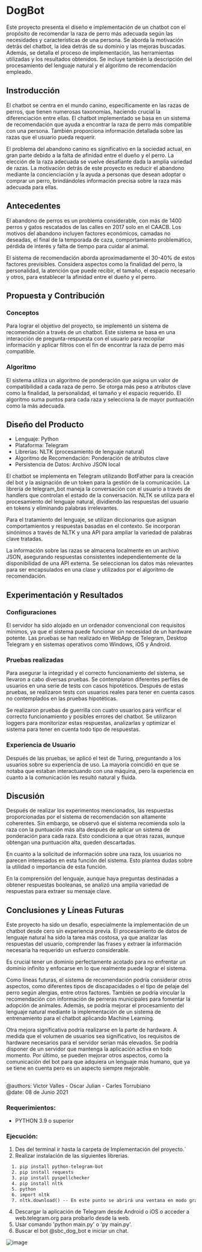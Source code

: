 # DogBot
Este proyecto presenta el diseño e implementación de un chatbot con el propósito de recomendar la raza de perro más adecuada según las necesidades y características de una persona. Se aborda la motivación detrás del chatbot, la idea detrás de su dominio y las mejoras buscadas. Además, se detalla el proceso de implementación, las herramientas utilizadas y los resultados obtenidos. Se incluye también la descripción del procesamiento del lenguaje natural y el algoritmo de recomendación empleado.

## Instroducción
El chatbot se centra en el mundo canino, específicamente en las razas de perros, que tienen numerosas taxonomías, haciendo crucial la diferenciación entre ellas. El chatbot implementado se basa en un sistema de recomendación que ayuda a encontrar la raza de perro más compatible con una persona. También proporciona información detallada sobre las razas que el usuario pueda requerir.

El problema del abandono canino es significativo en la sociedad actual, en gran parte debido a la falta de afinidad entre el dueño y el perro. La elección de la raza adecuada se vuelve desafiante dada la amplia variedad de razas. La motivación detrás de este proyecto es reducir el abandono mediante la concienciación y la ayuda a personas que desean adoptar o comprar un perro, brindándoles información precisa sobre la raza más adecuada para ellas.

## Antecedentes
El abandono de perros es un problema considerable, con más de 1400 perros y gatos rescatados de las calles en 2017 solo en el CAACB. Los motivos del abandono incluyen factores económicos, camadas no deseadas, el final de la temporada de caza, comportamiento problemático, pérdida de interés y falta de tiempo para cuidar al animal.

El sistema de recomendación aborda aproximadamente el 30-40% de estos factores previsibles. Considera aspectos como la finalidad del perro, la personalidad, la atención que puede recibir, el tamaño, el espacio necesario y otros, para establecer la afinidad entre el dueño y el perro.

## Propuesta y Contribución
### Conceptos
Para lograr el objetivo del proyecto, se implementó un sistema de recomendación a través de un chatbot. Este sistema se basa en una interacción de pregunta-respuesta con el usuario para recopilar información y aplicar filtros con el fin de encontrar la raza de perro más compatible.
### Algoritmo
El sistema utiliza un algoritmo de ponderación que asigna un valor de compatibilidad a cada raza de perro. Se otorga más peso a atributos clave como la finalidad, la personalidad, el tamaño y el espacio requerido. El algoritmo suma puntos para cada raza y selecciona la de mayor puntuación como la más adecuada.

## Diseño del Producto
- Lenguaje: Python
- Plataforma: Telegram
- Librerías: NLTK (procesamiento de lenguaje natural)
- Algoritmo de Recomendación: Ponderación de atributos clave
- Persistencia de Datos: Archivo JSON local

El chatbot se implementa en Telegram utilizando BotFather para la creación del bot y la asignación de un token para la gestión de la comunicación. La librería de telegram_bot maneja la conversación con el usuario a través de handlers que controlan el estado de la conversación. NLTK se utiliza para el procesamiento del lenguaje natural, dividiendo las respuestas del usuario en tokens y eliminando palabras irrelevantes.

Para el tratamiento del lenguaje, se utilizan diccionarios que asignan comportamientos y respuestas basadas en el contexto. Se incorporan sinónimos a través de NLTK y una API para ampliar la variedad de palabras clave tratadas.

La información sobre las razas se almacena localmente en un archivo JSON, asegurando respuestas consistentes independientemente de la disponibilidad de una API externa. Se seleccionan los datos más relevantes para ser encapsulados en una clase y utilizados por el algoritmo de recomendación.

## Experimentación y Resultados
### Configuraciones
El servidor ha sido alojado en un ordenador convencional con requisitos mínimos, ya que el sistema puede funcionar sin necesidad de un hardware potente. Las pruebas se han realizado en WebApp de Telegram, Desktop Telegram y en sistemas operativos como Windows, iOS y Android.
### Pruebas realizadas
Para asegurar la integridad y el correcto funcionamiento del sistema, se llevaron a cabo diversas pruebas. Se contemplaron diferentes perfiles de usuarios en una serie de tests con casos hipotéticos. Después de estas pruebas, se realizaron tests con usuarios reales para tener en cuenta casos no contemplados en las pruebas hipotéticas.

Se realizaron pruebas de guerrilla con cuatro usuarios para verificar el correcto funcionamiento y posibles errores del chatbot. Se utilizaron loggers para monitorizar estas respuestas, analizarlas y optimizar el sistema para tener en cuenta todo tipo de respuestas.

### Experiencia de Usuario
Después de las pruebas, se aplicó el test de Turing, preguntando a los usuarios sobre su experiencia de uso. La mayoría coincidió en que se notaba que estaban interactuando con una máquina, pero la experiencia en cuanto a la comunicación les resultó natural y fluida.

## Discusión
Después de realizar los experimentos mencionados, las respuestas proporcionadas por el sistema de recomendación son altamente coherentes. Sin embargo, se observó que el sistema recomienda solo la raza con la puntuación más alta después de aplicar un sistema de ponderación para cada raza. Esto condiciona a que otras razas, aunque obtengan una puntuación alta, queden descartadas.

En cuanto a la solicitud de información sobre una raza, los usuarios no parecen interesados en esta función del sistema. Esto plantea dudas sobre la utilidad o importancia de esta función.

En la comprensión del lenguaje, aunque haya preguntas destinadas a obtener respuestas booleanas, se analizó una amplia variedad de respuestas para extraer su mensaje clave.

##  Conclusiones y Líneas Futuras
Este proyecto ha sido un desafío, especialmente la implementación de un chatbot desde cero sin experiencia previa. El procesamiento de datos de lenguaje natural ha sido la tarea más costosa, ya que analizar las respuestas del usuario, comprender las frases y extraer la información necesaria ha requerido un esfuerzo considerable.

Es crucial tener un dominio perfectamente acotado para no enfrentar un dominio infinito y enfocarse en lo que realmente puede lograr el sistema.

Como líneas futuras, el sistema de recomendación podría considerar otros aspectos, como diferentes tipos de discapacidades o el tipo de pelaje del perro según alergias, entre otros factores. También se podría vincular la recomendación con información de perreras municipales para fomentar la adopción de animales. Además, se podría mejorar el procesamiento del lenguaje natural mediante la implementación de un sistema de entrenamiento para el chatbot aplicando Machine Learning.

Otra mejora significativa podría realizarse en la parte de hardware. A medida que el volumen de usuarios sea significativo, los requisitos de hardware necesarios para el servidor serían más elevados. Se podría disponer de un servidor que mantenga la aplicación activa en todo momento. Por último, se pueden mejorar otros aspectos, como la comunicación del bot para que adquiera un lenguaje más humano, que ya se tiene en cuenta pero es un aspecto siempre mejorable.

## 
@authors: Victor Valles - Oscar Julian - Carles Torrubiano  
@date: 08 de Junio 2021

### Requerimientos:
  - PYTHON 3.9 o superior

### Ejecución:
1. Des del terminal ir hasta la carpeta de Implementación del proyecto.´
2. Realizar instalación de las siguientes librerias.
```html
  1. pip install python-telegram-bot
  2. pip install requests
  3. pip install pyspellchecker
  4. pip install nltk
  5. python
  6. import nltk
  7. nltk.download() -- En este punto se abrirá una ventana en modo grafico donde trendremos que marcar "all" y descargarlo en la ruta por defecto.
```
4. Descargar la aplicación de Telegram desde Android o iOS o acceder a web.telegram.org para probarlo desde la web.
5. Usar comando 'python main.py' o 'py main.py'.
6. Buscar el bot @sbc_dog_bot e iniciar un chat.

![image](https://github.com/oscarjuly23/DogBot/assets/39187459/7148c764-3914-4cbd-952f-9f60fff7f690)
